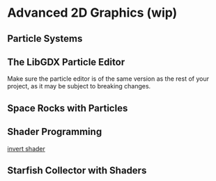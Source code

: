 # Advanced 2D Graphics (wip)

## Particle Systems

## The LibGDX Particle Editor
Make sure the particle editor is of the same version as the rest of your project, as it may be subject to breaking changes.

## Space Rocks with Particles

## Shader Programming
[invert shader](https://github.com/mattdesl/lwjgl-basics/wiki/ShaderLesson2)

## Starfish Collector with Shaders
